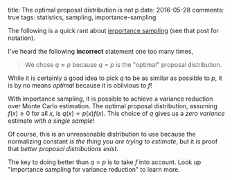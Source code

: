 title: The optimal proposal distribution is not p
date: 2016-05-28
comments: true
tags: statistics, sampling, importance-sampling

The following is a quick rant about
[importance sampling](http://timvieira.github.io/blog/post/2014/12/21/importance-sampling/)
(see that post for notation).

I've heard the following **incorrect** statement one too many times,

> We chose $q \approx p$ because $q=p$ is the "optimal" proposal distribution.

While it is certainly a good idea to pick $q$ to be as similar as possible to
$p$, it is by no means *optimal* because it is oblivious to $f$!

With importance sampling, it is possible to achieve a variance reduction over
Monte Carlo estimation. The optimal proposal distribution, assuming $f(x) \ge 0$
for all $x$, is $q(x) \propto p(x) f(x).$ This choice of $q$ gives us a *zero
variance* estimate *with a single sample*!

Of course, this is an unreasonable distribution to use because the normalizing
constant *is the thing you are trying to estimate*, but it is proof that *better
proposal distributions exist*.

The key to doing better than $q=p$ is to take $f$ into account. Look up
"importance sampling for variance reduction" to learn more.
